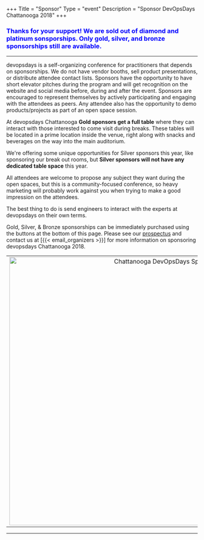+++
Title = "Sponsor"
Type = "event"
Description = "Sponsor DevOpsDays Chattanooga 2018"
+++

<h3 style="color:blue;">Thanks for your support! We are sold out of diamond and platinum sonsporships. Only gold, silver, and bronze sponsorships still are available.</h3>

<hr>
devopsdays is a self-organizing conference for practitioners that depends on sponsorships. We do not have vendor booths, sell product presentations, or distribute attendee contact lists. Sponsors have the opportunity to have short elevator pitches during the program and will get recognition on the website and social media before, during and after the event. Sponsors are encouraged to represent themselves by actively participating and engaging with the attendees as peers. Any attendee also has the opportunity to demo products/projects as part of an open space session.
<p>
At devopsdays Chattanooga <strong>Gold sponsors get a full table</strong> where they can interact with those interested to come visit during breaks. These tables will be located in a prime location inside the venue, right along with snacks and beverages on the way into the main auditorium.
<p>
We're offering some unique opportunities for Silver sponsors this year, like sponsoring our break out rooms, but <strong>Silver sponsors will not have any dedicated table space</strong> this year.
<p>
All attendees are welcome to propose any subject they want during the open spaces, but this is a community-focused conference, so heavy marketing will probably work against you when trying to make a good impression on the attendees.
<p>
The best thing to do is send engineers to interact with the experts at devopsdays on their own terms.
<p>

<p>Gold, Silver, &amp; Bronze sponsorships can be immediately purchased using the buttons at the bottom of this page. Please see our <a href="/events/2018-chattanooga/devopsdays-chattanooga-2018-prospectus.pdf">prospectus</a> and contact us at [{{< email_organizers >}}] for more information on sponsoring devopsdays Chattanooga 2018.

<p>

<table style="text-align:center">
  <tr>
    <td colspan="3">
      <img alt="Chattanooga DevOpsDays Sponsorship Tiers" src="/events/2018-chattanooga/chattanooga-2018-sponsor-table.png" width="876" height="707" />
    </td>
  </tr>
</table>

<hr/>
